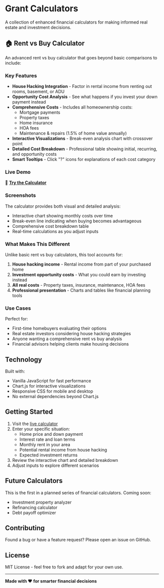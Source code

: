 # Grant Calculators

A collection of enhanced financial calculators for making informed real estate and investment decisions.

## 🏠 Rent vs Buy Calculator

An advanced rent vs buy calculator that goes beyond basic comparisons to include:

### Key Features

- **House Hacking Integration** - Factor in rental income from renting out rooms, basement, or ADU
- **Opportunity Cost Analysis** - See what happens if you invest your down payment instead
- **Comprehensive Costs** - Includes all homeownership costs:
  - Mortgage payments
  - Property taxes
  - Home insurance
  - HOA fees
  - Maintenance & repairs (1.5% of home value annually)
- **Interactive Visualizations** - Break-even analysis chart with crossover point
- **Detailed Cost Breakdown** - Professional table showing initial, recurring, and opportunity costs
- **Smart Tooltips** - Click "?" icons for explanations of each cost category

### Live Demo

🚀 **[Try the Calculator](https://dibellatron.github.io/GrantCalculators/rent-vs-buy.html)**

### Screenshots

The calculator provides both visual and detailed analysis:
- Interactive chart showing monthly costs over time
- Break-even line indicating when buying becomes advantageous
- Comprehensive cost breakdown table
- Real-time calculations as you adjust inputs

### What Makes This Different

Unlike basic rent vs buy calculators, this tool accounts for:
1. **House hacking income** - Rental income from part of your purchased home
2. **Investment opportunity costs** - What you could earn by investing instead
3. **All real costs** - Property taxes, insurance, maintenance, HOA fees
4. **Professional presentation** - Charts and tables like financial planning tools

### Use Cases

Perfect for:
- First-time homebuyers evaluating their options
- Real estate investors considering house hacking strategies
- Anyone wanting a comprehensive rent vs buy analysis
- Financial advisors helping clients make housing decisions

## Technology

Built with:
- Vanilla JavaScript for fast performance
- Chart.js for interactive visualizations
- Responsive CSS for mobile and desktop
- No external dependencies beyond Chart.js

## Getting Started

1. Visit the [live calculator](https://dibellatron.github.io/GrantCalculators/rent-vs-buy.html)
2. Enter your specific situation:
   - Home price and down payment
   - Interest rate and loan terms
   - Monthly rent in your area
   - Potential rental income from house hacking
   - Expected investment returns
3. Review the interactive chart and detailed breakdown
4. Adjust inputs to explore different scenarios

## Future Calculators

This is the first in a planned series of financial calculators. Coming soon:
- Investment property analyzer
- Refinancing calculator
- Debt payoff optimizer

## Contributing

Found a bug or have a feature request? Please open an issue on GitHub.

## License

MIT License - feel free to fork and adapt for your own use.

---

**Made with ❤️ for smarter financial decisions**